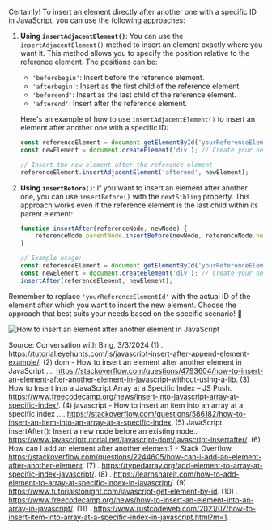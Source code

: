 Certainly! To insert an element directly after another one with a specific ID in JavaScript, you can use the following approaches:

1. **Using `insertAdjacentElement()`**:
   You can use the `insertAdjacentElement()` method to insert an element exactly where you want it. This method allows you to specify the position relative to the reference element. The positions can be:
   - `'beforebegin'`: Insert before the reference element.
   - `'afterbegin'`: Insert as the first child of the reference element.
   - `'beforeend'`: Insert as the last child of the reference element.
   - `'afterend'`: Insert after the reference element.

   Here's an example of how to use `insertAdjacentElement()` to insert an element after another one with a specific ID:
   ```javascript
   const referenceElement = document.getElementById('yourReferenceElementId');
   const newElement = document.createElement('div'); // Create your new element

   // Insert the new element after the reference element
   referenceElement.insertAdjacentElement('afterend', newElement);
   ```

2. **Using `insertBefore()`**:
   If you want to insert an element after another one, you can use `insertBefore()` with the `nextSibling` property. This approach works even if the reference element is the last child within its parent element:
   ```javascript
   function insertAfter(referenceNode, newNode) {
       referenceNode.parentNode.insertBefore(newNode, referenceNode.nextSibling);
   }

   // Example usage:
   const referenceElement = document.getElementById('yourReferenceElementId');
   const newElement = document.createElement('div'); // Create your new element
   insertAfter(referenceElement, newElement);
   ```

Remember to replace `'yourReferenceElementId'` with the actual ID of the element after which you want to insert the new element. Choose the approach that best suits your needs based on the specific scenario! 🚀

![How to insert an element after another element in JavaScript](^10^)

Source: Conversation with Bing, 3/3/2024
(1) . https://tutorial.eyehunts.com/js/javascript-insert-after-append-element-example/.
(2) dom - How to insert an element after another element in JavaScript .... https://stackoverflow.com/questions/4793604/how-to-insert-an-element-after-another-element-in-javascript-without-using-a-lib.
(3) How to Insert into a JavaScript Array at a Specific Index – JS Push. https://www.freecodecamp.org/news/insert-into-javascript-array-at-specific-index/.
(4) javascript - How to insert an item into an array at a specific index .... https://stackoverflow.com/questions/586182/how-to-insert-an-item-into-an-array-at-a-specific-index.
(5) JavaScript insertAfter(): Insert a new node before an existing node.. https://www.javascripttutorial.net/javascript-dom/javascript-insertafter/.
(6) How can I add an element after another element? - Stack Overflow. https://stackoverflow.com/questions/2244605/how-can-i-add-an-element-after-another-element.
(7) . https://typedarray.org/add-element-to-array-at-specific-index-javascript/.
(8) . https://learnshareit.com/how-to-add-element-to-array-at-specific-index-in-javascript/.
(9) . https://www.tutorialstonight.com/javascript-get-element-by-id.
(10) . https://www.freecodecamp.org/news/how-to-insert-an-element-into-an-array-in-javascript/.
(11) . https://www.rustcodeweb.com/2021/07/how-to-insert-item-into-array-at-a-specific-index-in-javascript.html?m=1.